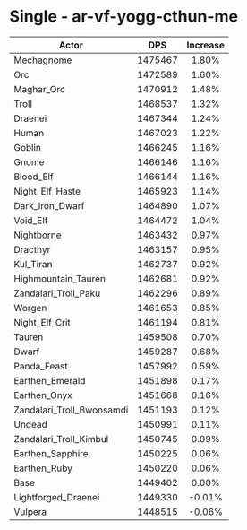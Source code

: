 # Single - ar-vf-yogg-cthun-me
| Actor | DPS | Increase |
|---|:---:|:---:|
|Mechagnome|1475467|1.80%|
|Orc|1472589|1.60%|
|Maghar_Orc|1470912|1.48%|
|Troll|1468537|1.32%|
|Draenei|1467344|1.24%|
|Human|1467023|1.22%|
|Goblin|1466245|1.16%|
|Gnome|1466146|1.16%|
|Blood_Elf|1466144|1.16%|
|Night_Elf_Haste|1465923|1.14%|
|Dark_Iron_Dwarf|1464890|1.07%|
|Void_Elf|1464472|1.04%|
|Nightborne|1463432|0.97%|
|Dracthyr|1463157|0.95%|
|Kul_Tiran|1462737|0.92%|
|Highmountain_Tauren|1462681|0.92%|
|Zandalari_Troll_Paku|1462296|0.89%|
|Worgen|1461653|0.85%|
|Night_Elf_Crit|1461194|0.81%|
|Tauren|1459508|0.70%|
|Dwarf|1459287|0.68%|
|Panda_Feast|1457992|0.59%|
|Earthen_Emerald|1451898|0.17%|
|Earthen_Onyx|1451668|0.16%|
|Zandalari_Troll_Bwonsamdi|1451193|0.12%|
|Undead|1450991|0.11%|
|Zandalari_Troll_Kimbul|1450745|0.09%|
|Earthen_Sapphire|1450225|0.06%|
|Earthen_Ruby|1450220|0.06%|
|Base|1449402|0.00%|
|Lightforged_Draenei|1449330|-0.01%|
|Vulpera|1448515|-0.06%|
